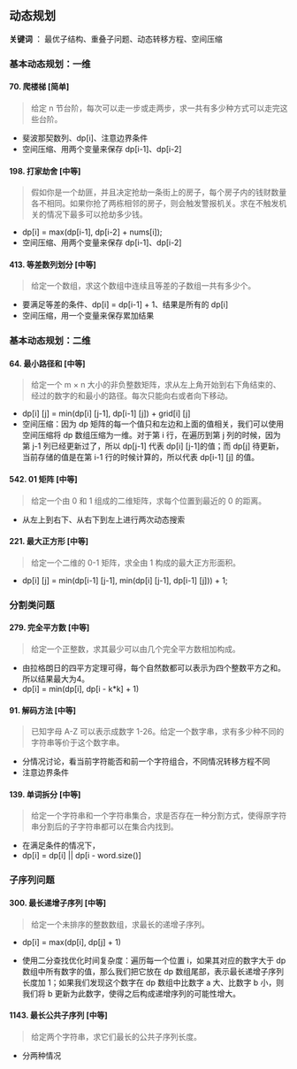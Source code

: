 ## 动态规划

**关键词** ： 最优子结构、重叠子问题、动态转移方程、空间压缩

### 基本动态规划：一维

#### 70. 爬楼梯 [简单]

> 给定 n 节台阶，每次可以走一步或走两步，求一共有多少种方式可以走完这些台阶。

- 斐波那契数列、dp[i]、注意边界条件
- 空间压缩、用两个变量来保存 dp[i-1]、dp[i-2]

#### 198. 打家劫舍 [中等]

> 假如你是一个劫匪，并且决定抢劫一条街上的房子，每个房子内的钱财数量各不相同。如果你抢了两栋相邻的房子，则会触发警报机关。求在不触发机关的情况下最多可以抢劫多少钱。  

- dp[i] = max(dp[i-1], dp[i-2] + nums[i]);
- 空间压缩、用两个变量来保存 dp[i-1]、dp[i-2]

#### 413. 等差数列划分 [中等]

> 给定一个数组，求这个数组中连续且等差的子数组一共有多少个。 

- 要满足等差的条件、dp[i] = dp[i-1] + 1、结果是所有的 dp[i]
- 空间压缩，用一个变量来保存累加结果

### 基本动态规划：二维

#### 64. 最小路径和 [中等]

> 给定一个 m × n 大小的非负整数矩阵，求从左上角开始到右下角结束的、经过的数字的和最小的路径。每次只能向右或者向下移动。  

- dp[i] [j] = min(dp[i] [j-1], dp[i-1] [j]) + grid[i] [j]
-  空间压缩：因为 dp 矩阵的每一个值只和左边和上面的值相关，我们可以使用空间压缩将 dp 数组压缩为一维。对于第 i 行，在遍历到第 j 列的时候，因为第 j-1 列已经更新过了，所以 dp[j-1] 代表 dp[i] [j-1]的值；而 dp[j] 待更新，当前存储的值是在第 i-1 行的时候计算的，所以代表 dp[i-1] [j] 的值。  

#### 542. 01 矩阵 [中等]

> 给定一个由 0 和 1 组成的二维矩阵，求每个位置到最近的 0 的距离。 

- 从左上到右下、从右下到左上进行两次动态搜索  

#### 221. 最大正方形 [中等]

> 给定一个二维的 0-1 矩阵，求全由 1 构成的最大正方形面积。  

- dp[i] [j] = min(dp[i-1] [j-1], min(dp[i] [j-1], dp[i-1] [j])) + 1;  

### 分割类问题

#### 279. 完全平方数 [中等]

> 给定一个正整数，求其最少可以由几个完全平方数相加构成。  

- 由拉格朗日的四平方定理可得，每个自然数都可以表示为四个整数平方之和。所以结果最大为4。
- dp[i] = min(dp[i], dp[i - k*k] + 1)

#### 91. 解码方法 [中等]

> 已知字母 A-Z 可以表示成数字 1-26。给定一个数字串，求有多少种不同的字符串等价于这个数字串。  

- 分情况讨论，看当前字符能否和前一个字符组合，不同情况转移方程不同
- 注意边界条件

#### 139. 单词拆分  [中等]

> 给定一个字符串和一个字符串集合，求是否存在一种分割方式，使得原字符串分割后的子字符串都可以在集合内找到。  

- 在满足条件的情况下，
- dp[i] = dp[i] || dp[i - word.size()]

### 子序列问题

#### 300. 最长递增子序列 [中等]

> 给定一个未排序的整数数组，求最长的递增子序列。  

- dp[i] = max(dp[i], dp[j] + 1)

- 使用二分查找优化时间复杂度：遍历每一个位置 i，如果其对应的数字大于 dp 数组中所有数字的值，那么我们把它放在 dp 数组尾部，表示最长递增子序列长度加 1；如果我们发现这个数字在 dp 数组中比数字 a 大、比数字 b 小，则我们将 b 更新为此数字，使得之后构成递增序列的可能性增大。  

#### 1143. 最长公共子序列 [中等]

> 给定两个字符串，求它们最长的公共子序列长度。  

- 分两种情况